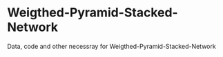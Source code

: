 # Weigthed-Pyramid-Stacked-Network

Data, code and other necessray for Weigthed-Pyramid-Stacked-Network
